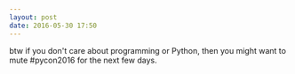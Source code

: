 ```yaml
---
layout: post
date: 2016-05-30 17:50
---
```

btw if you don't care about programming or Python, then you might want to mute #pycon2016 for the next few days.
